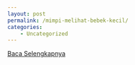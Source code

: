 ```yaml
---
layout: post
permalink: /mimpi-melihat-bebek-kecil/
categories:
    - Uncategorized
---
```


[Baca Selengkapnya](/04)